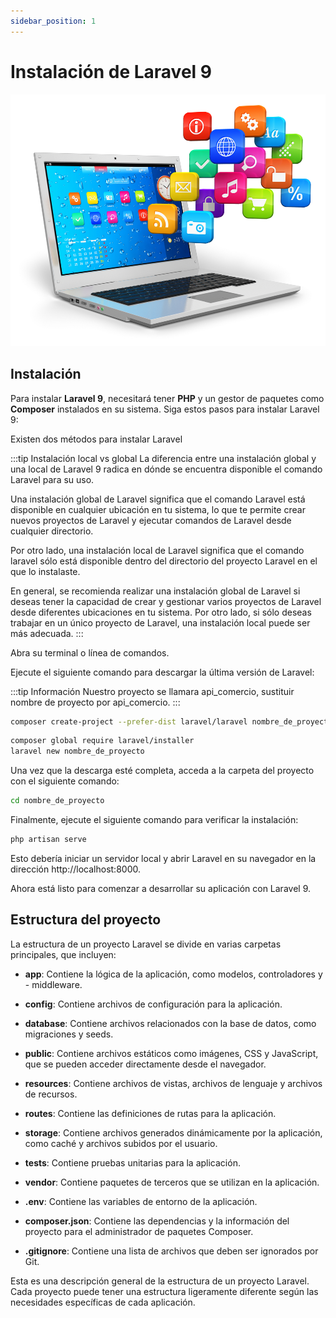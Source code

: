 ```yaml
---
sidebar_position: 1
---
```


# Instalación de Laravel 9
<p>
  <img src="/img/install.jpg" alt="Descripción de la imagen"  className="image-center"/>
</p>



## Instalación
Para instalar **Laravel 9**, necesitará tener **PHP** y un gestor de paquetes como **Composer** instalados en su sistema. Siga estos pasos para instalar Laravel 9:

Existen dos métodos para instalar Laravel

:::tip Instalación local vs global
La diferencia entre una instalación global y una local de Laravel 9 radica en dónde se encuentra disponible el comando Laravel para su uso.

Una instalación global de Laravel significa que el comando Laravel está disponible en cualquier ubicación en tu sistema, lo que te permite crear nuevos proyectos de Laravel y ejecutar comandos de Laravel desde cualquier directorio.

Por otro lado, una instalación local de Laravel significa que el comando laravel sólo está disponible dentro del directorio del proyecto Laravel en el que lo instalaste.

En general, se recomienda realizar una instalación global de Laravel si deseas tener la capacidad de crear y gestionar varios proyectos de Laravel desde diferentes ubicaciones en tu sistema. Por otro lado, si sólo deseas trabajar en un único proyecto de Laravel, una instalación local puede ser más adecuada.
:::

Abra su terminal o línea de comandos.

Ejecute el siguiente comando para descargar la última versión de Laravel:

:::tip Información
Nuestro proyecto se llamara api_comercio, sustituir nombre de proyecto por api_comercio.
:::
```bash title="Instalación local"
composer create-project --prefer-dist laravel/laravel nombre_de_proyecto "9.*"
```
```bash title="Instalación global"
composer global require laravel/installer
laravel new nombre_de_proyecto
```

Una vez que la descarga esté completa, acceda a la carpeta del proyecto con el siguiente comando:

```bash
cd nombre_de_proyecto
```
Finalmente, ejecute el siguiente comando para verificar la instalación:
```bash
php artisan serve
```
Esto debería iniciar un servidor local y abrir Laravel en su navegador en la dirección http://localhost:8000.

Ahora está listo para comenzar a desarrollar su aplicación con Laravel 9.

## Estructura del proyecto

La estructura de un proyecto Laravel se divide en varias carpetas principales, que incluyen:

- **app**: Contiene la lógica de la aplicación, como modelos, controladores y - middleware.

- **config**: Contiene archivos de configuración para la aplicación.

- **database**: Contiene archivos relacionados con la base de datos, como migraciones y seeds.

- **public**: Contiene archivos estáticos como imágenes, CSS y JavaScript, que se pueden acceder directamente desde el navegador.

- **resources**: Contiene archivos de vistas, archivos de lenguaje y archivos de recursos.

- **routes**: Contiene las definiciones de rutas para la aplicación.

- **storage**: Contiene archivos generados dinámicamente por la aplicación, como caché y archivos subidos por el usuario.

- **tests**: Contiene pruebas unitarias para la aplicación.

- **vendor**: Contiene paquetes de terceros que se utilizan en la aplicación.

- **.env**: Contiene las variables de entorno de la aplicación.

- **composer.json**: Contiene las dependencias y la información del proyecto para el administrador de paquetes Composer.

- **.gitignore**: Contiene una lista de archivos que deben ser ignorados por Git.

Esta es una descripción general de la estructura de un proyecto Laravel. Cada proyecto puede tener una estructura ligeramente diferente según las necesidades específicas de cada aplicación.